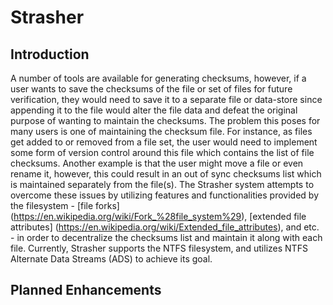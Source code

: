 # Strasher

## Introduction

A number of tools are available for generating checksums, however, if a user wants to save the checksums of the file or set of files for future verification, they would need to save it to a separate file or data-store since appending it to the file would alter the file data and defeat the original purpose of wanting to maintain the checksums. The problem this poses for many users is one of maintaining the checksum file. For instance, as files get added to or removed from a file set, the user would need to implement some form of version control around this file which contains the list of file checksums. Another example is that the user might move a file or even rename it, however, this could result in an out of sync checksums list which is maintained separately from the file(s). The Strasher system attempts to overcome these issues by utilizing features and functionalities provided by the filesystem - [file forks] (https://en.wikipedia.org/wiki/Fork_%28file_system%29), [extended file attributes] (https://en.wikipedia.org/wiki/Extended_file_attributes), and etc. - in order to decentralize the checksums list and maintain it along with each file. Currently, Strasher supports the NTFS filesystem, and utilizes NTFS Alternate Data Streams (ADS) to achieve its goal.

## Planned Enhancements

